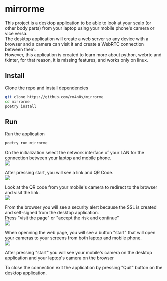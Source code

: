 # mirrorme

This project is a desktop application to be able to look at your scalp (or other body parts) from your laptop using your mobile phone's camera or vice versa. <br/>
The desktop application will create a web server so any device with a browser and a camera can visit it and create a WebRTC connection between them. <br/>
However, this application is created to learn more about python, webrtc and tkinter, for that reason, it is missing features, and works only on linux. <br/>

## Install
Clone the repo and install dependencies
```bash
git clone https://github.com/rm4n0s/mirrorme
cd mirrorme
poetry install
```

## Run

Run the application
```bash
poetry run mirrorme
```

On the initialization select the network interface of your LAN for the connection between your laptop and mobile phone.<br/>
![](https://github.com/rm4n0s/mirrorme/blob/main/images/initialization.png)

After pressing start, you will see a link and QR Code.<br/>
![](https://github.com/rm4n0s/mirrorme/blob/main/images/qr_code.png)

Look at the QR code from your mobile's camera to redirect to the browser and visit the link.<br/>
![](https://github.com/rm4n0s/mirrorme/blob/main/images/scan_qrcode_from_mobile.png)

From the browser you will see a security alert because the SSL is created and self-signed from the desktop application. <br/>
Press "visit the page" or "accept the risk and continue" <br/>
![](https://github.com/rm4n0s/mirrorme/blob/main/images/pass_security_alert.png)

When openning the web page, you will see a button "start" that will open your cameras to your screens from both laptop and mobile phone. <br/>
![](https://github.com/rm4n0s/mirrorme/blob/main/images/press_start.png)

After pressing "start" you will see your mobile's camera on the desktop application and your laptop's camera on the browser <br/>

To close the connection exit the application by pressing "Quit" button on the desktop application. <br/>
